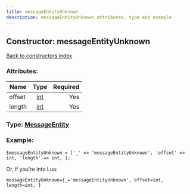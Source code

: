 ```yaml
---
title: messageEntityUnknown
description: messageEntityUnknown attributes, type and example
---
```

## Constructor: messageEntityUnknown  
[Back to constructors index](index.md)



### Attributes:

| Name     |    Type       | Required |
|----------|:-------------:|---------:|
|offset|[int](../types/int.md) | Yes|
|length|[int](../types/int.md) | Yes|



### Type: [MessageEntity](../types/MessageEntity.md)


### Example:

```
$messageEntityUnknown = ['_' => 'messageEntityUnknown', 'offset' => int, 'length' => int, ];
```  

Or, if you're into Lua:  


```
messageEntityUnknown={_='messageEntityUnknown', offset=int, length=int, }

```


